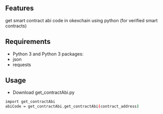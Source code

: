 ## Features
get smart contract abi code in okexchain using python (for verified smart contracts)



## Requirements

- Python 3 and Python 3 packages:
- json
- requests

## Usage
- Download get_contractAbi.py


```sh
import get_contractAbi
abiCode = get_contractAbi.get_contractAbi(contract_address)

```
